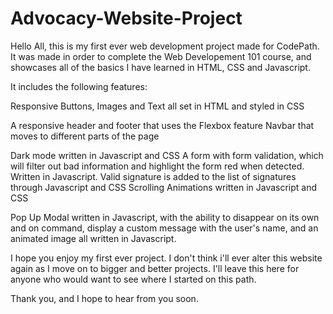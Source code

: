 # Advocacy-Website-Project

Hello All, this is my first ever web development project made for CodePath.
It was made in order to complete the Web Developement 101 course, and showcases all of the basics I have learned in HTML, CSS and Javascript.

It includes the following features:

Responsive Buttons, Images and Text all set in HTML and styled in CSS

A responsive header and footer that uses the Flexbox feature
Navbar that moves to different parts of the page

Dark mode written in Javascript and CSS
A form with form validation, which will filter out bad information and highlight the form red when detected. Written in Javascript.
Valid signature is added to the list of signatures through Javascript and CSS
Scrolling Animations written in Javascript and CSS

Pop Up Modal written in Javascript, with the ability to disappear on its own and on command, display a custom message with the user's name, and
an animated image all written in Javascript.

I hope you enjoy my first ever project. I don't think i'll ever alter this website again as I move on to bigger and better projects. I'll leave this
here for anyone who would want to see where I started on this path.

Thank you, and I hope to hear from you soon.
